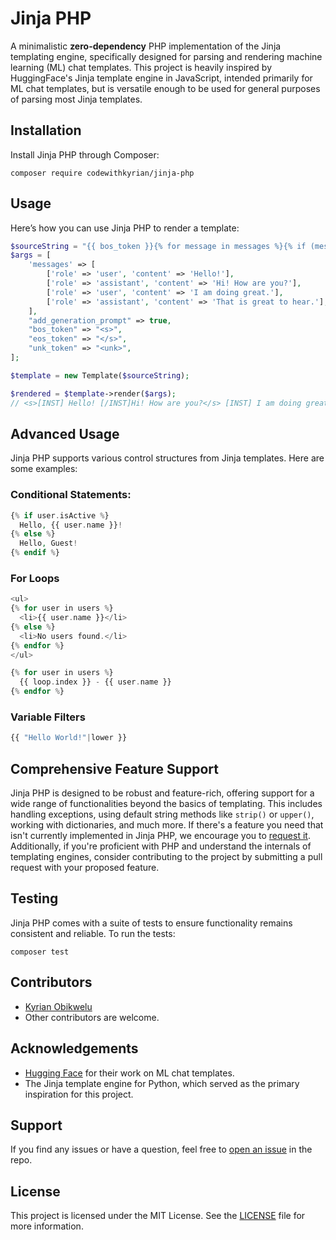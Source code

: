 # Jinja PHP

A minimalistic **zero-dependency** PHP implementation of the Jinja templating engine, specifically designed for parsing and rendering
machine learning (ML) chat templates. This project is heavily inspired by HuggingFace's Jinja template engine in
JavaScript, intended primarily for ML chat templates, but is versatile enough to be used for general purposes of parsing
most Jinja templates.

## Installation

Install Jinja PHP through Composer:

```shell
composer require codewithkyrian/jinja-php
```

## Usage

Here’s how you can use Jinja PHP to render a template:

```php
$sourceString = "{{ bos_token }}{% for message in messages %}{% if (message['role'] == 'user') != (loop.index0 % 2 == 0) %}{{ raise_exception('Conversation roles must alternate user/assistant/user/assistant/...') }}{% endif %}{% if message['role'] == 'user' %}{{ '[INST] ' + message['content'] + ' [/INST]' }}{% elif message['role'] == 'assistant' %}{{ message['content'] + eos_token + ' ' }}{% else %}{{ raise_exception('Only user and assistant roles are supported!') }}{% endif %}{% endfor %}";
$args = [
    'messages' => [
        ['role' => 'user', 'content' => 'Hello!'],
        ['role' => 'assistant', 'content' => 'Hi! How are you?'],
        ['role' => 'user', 'content' => 'I am doing great.'],
        ['role' => 'assistant', 'content' => 'That is great to hear.'],
    ],
    "add_generation_prompt" => true,
    "bos_token" => "<s>",
    "eos_token" => "</s>",
    "unk_token" => "<unk>",
];

$template = new Template($sourceString);

$rendered = $template->render($args);
// <s>[INST] Hello! [/INST]Hi! How are you?</s> [INST] I am doing great. [/INST]That is great to hear.</s> 
```

## Advanced Usage

Jinja PHP supports various control structures from Jinja templates. Here are some examples:

### Conditional Statements:

```php
{% if user.isActive %}
  Hello, {{ user.name }}!
{% else %}
  Hello, Guest!
{% endif %}

```

### For Loops

```php
<ul>
{% for user in users %}
  <li>{{ user.name }}</li>
{% else %}
  <li>No users found.</li>
{% endfor %}
</ul>
```

```php
{% for user in users %}
  {{ loop.index }} - {{ user.name }}
{% endfor %}
```

### Variable Filters

```php
{{ "Hello World!"|lower }}
```

## Comprehensive Feature Support

Jinja PHP is designed to be robust and feature-rich, offering support for a wide range of functionalities beyond the
basics of templating. This includes handling exceptions, using default string methods like `strip()` or `upper()`,
working with dictionaries, and much more. If there's a feature you need that isn't currently implemented in Jinja PHP,
we encourage you to [request it](https://github.com/codewithkyrian/jinja-php/issues/new). Additionally, if you're
proficient with PHP and understand the internals of templating engines, consider contributing to the project by
submitting a pull request with your proposed feature.

## Testing

Jinja PHP comes with a suite of tests to ensure functionality remains consistent and reliable. To run the tests:

```
composer test
```

## Contributors

- [Kyrian Obikwelu](https://github.com/CodeWithKyrian)
- Other contributors are welcome.

## Acknowledgements

- [Hugging Face](https://huggingface.co/) for their work on ML chat templates.
- The Jinja template engine for Python, which served as the primary inspiration for this project.

## Support

If you find any issues or have a question, feel free
to [open an issue](https://github.com/CodeWithKyrian/jinja-php/issues/new/choose) in the repo.

## License

This project is licensed under the MIT License. See
the [LICENSE](https://github.com/codewithkyrian/jinja-php/blob/main/LICENSE) file for more information.